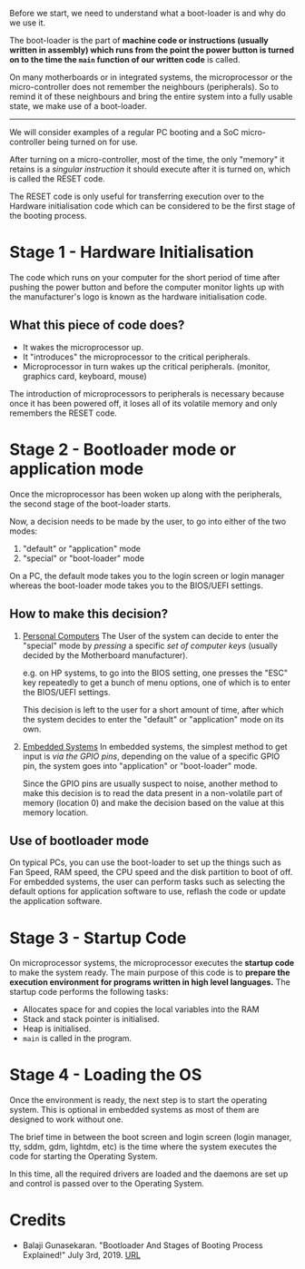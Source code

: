Before we start, we need to understand what a boot-loader is and why do we use it.

The boot-loader is the part of **machine code or instructions (usually written in assembly) which runs from the point the power button is turned on to the time the `main` function of our written code** is called.

On many motherboards or in integrated systems, the microprocessor or the micro-controller does not remember the neighbours (peripherals). So to remind it of these neighbours and bring the entire system into a fully usable state, we make use of a boot-loader.

---
We will consider examples of a regular PC booting and a SoC micro-controller being turned on for use.

After turning on a micro-controller, most of the time, the only "memory" it retains is a *singular instruction* it should execute after it is turned on, which is called the RESET code.

The RESET code is only useful for transferring execution over to the Hardware initialisation code which can be considered to be the first stage of the booting process.

# Stage 1 - Hardware Initialisation
The code which runs on your computer for the short period of time after pushing the power button and before the computer monitor lights up with the manufacturer's logo is known as the hardware initialisation code.

## What this piece of code does?
+ It wakes the microprocessor up.
+ It "introduces" the microprocessor to the critical peripherals.
+ Microprocessor in turn wakes up the critical peripherals. (monitor, graphics card, keyboard, mouse)

The introduction of microprocessors to peripherals is necessary because once it has been powered off, it loses all of its volatile memory and only remembers the RESET code.

# Stage 2 - Bootloader mode or application mode
Once the microprocessor has been woken up along with the peripherals, the second stage of the boot-loader starts.

Now, a decision needs to be made by the user, to go into either of the two modes:
1. "default" or "application" mode
2. "special" or "boot-loader" mode

On a PC, the default mode takes you to the login screen or login manager whereas the boot-loader mode takes you to the BIOS/UEFI settings.

## How to make this decision?
1. <u>Personal Computers</u>
   The User of the system can decide to enter the "special" mode by *pressing* a specific *set of computer keys* (usually decided by the Motherboard manufacturer).
   
   e.g. on HP systems, to go into the BIOS setting, one presses the "ESC" key repeatedly to get a bunch of menu options, one of which is to enter the BIOS/UEFI settings.
   
   This decision is left to the user for a short amount of time, after which the system decides to enter the "default" or "application" mode on its own.

2. <u>Embedded Systems</u>
   In embedded systems, the simplest method to get input is *via the GPIO pins*, depending on the value of a specific GPIO pin, the system goes into "application" or "boot-loader" mode.
   
   Since the GPIO pins are usually suspect to noise, another method to make this decision is to read the data present in a non-volatile part of memory (location 0) and make the decision based on the value at this memory location.

## Use of bootloader mode
On typical PCs, you can use the boot-loader to set up the things such as Fan Speed, RAM speed, the CPU speed and the disk partition to boot of off. For embedded systems, the user can perform tasks such as selecting the default options for application software to use, reflash the code or update the application software.

# Stage 3 - Startup Code
On microprocessor systems, the microprocessor executes the **startup code** to make the system ready. The main purpose of this code is to **prepare the execution environment for programs written in high level languages.** 
The startup code performs the following tasks:
+ Allocates space for and copies the local variables into the RAM
+ Stack and stack pointer is initialised.
+ Heap is initialised.
+ `main` is called in the program.

# Stage 4 - Loading the OS
Once the environment is ready, the next step is to start the operating system. This is optional in embedded systems as most of them are designed to work without one.

The brief time in between the boot screen and login screen (login manager, tty, sddm, gdm, lightdm, etc) is the time where the system executes the code for starting the Operating System.

In this time, all the required drivers are loaded and the daemons are set up and control is passed over to the Operating System.

# Credits
* Balaji Gunasekaran. "Bootloader And Stages of Booting Process Explained!" July 3rd, 2019. [URL](https://embeddedinventor.com/embedded-bootloader-and-booting-process-explained/ "Bootloader And Stages of Booting Process Explained!")
